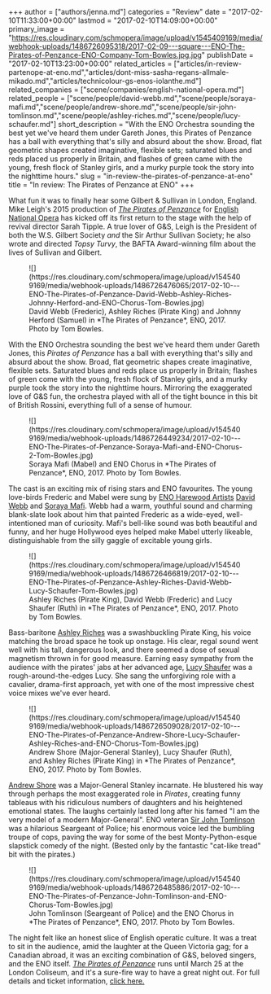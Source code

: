+++
author = ["authors/jenna.md"]
categories = "Review"
date = "2017-02-10T11:33:00+00:00"
lastmod = "2017-02-10T14:09:00+00:00"
primary_image = "https://res.cloudinary.com/schmopera/image/upload/v1545409169/media/webhook-uploads/1486726095318/2017-02-09---square---ENO-The-Pirates-of-Penzance-ENO-Company-Tom-Bowles.jpg.jpg"
publishDate = "2017-02-10T13:23:00+00:00"
related_articles = ["articles/in-review-partenope-at-eno.md","articles/dont-miss-sasha-regans-allmale-mikado.md","articles/technicolour-gs-enos-iolanthe.md"]
related_companies = ["scene/companies/english-national-opera.md"]
related_people = ["scene/people/david-webb.md","scene/people/soraya-mafi.md","scene/people/andrew-shore.md","scene/people/sir-john-tomlinson.md","scene/people/ashley-riches.md","scene/people/lucy-schaufer.md"]
short_description = "With the ENO Orchestra sounding the best yet we&#039;ve heard them under Gareth Jones, this Pirates of Penzance has a ball with everything that&#039;s silly and absurd about the show. Broad, flat geometric shapes created imaginative, flexible sets; saturated blues and reds placed us properly in Britain, and flashes of green came with the young, fresh flock of Stanley girls, and a murky purple took the story into the nighttime hours."
slug = "in-review-the-pirates-of-penzance-at-eno"
title = "In review: The Pirates of Penzance at ENO"
+++

What fun it was to finally hear some Gilbert & Sullivan in London, England. Mike Leigh's 2015 production of [*The Pirates of Penzance*](https://www.eno.org/whats-on/the-pirates-of-penzance/) for [English National Opera](/scene/companies/english-national-opera/) has kicked off its first return to the stage with the help of revival director Sarah Tipple. A true lover of G&S, Leigh is the President of both the W.S. Gilbert Society *and* the Sir Arthur Sullivan Society; he also wrote and directed *Topsy Turvy*, the BAFTA Award-winning film about the lives of Sullivan and Gilbert.

<figure data-type="image">
![](https://res.cloudinary.com/schmopera/image/upload/v1545409169/media/webhook-uploads/1486726476065/2017-02-10---ENO-The-Pirates-of-Penzance-David-Webb-Ashley-Riches-Johnny-Herford-and-ENO-Chorus-Tom-Bowles.jpg)
<figcaption>David Webb (Frederic), Ashley Riches (Pirate King) and Johnny Herford (Samuel) in *The Pirates of Penzance*, ENO, 2017. Photo by Tom Bowles.</figcaption>
</figure>

With the ENO Orchestra sounding the best we've heard them under Gareth Jones, this *Pirates of Penzance* has a ball with everything that's silly and absurd about the show. Broad, flat geometric shapes create imaginative, flexible sets. Saturated blues and reds place us properly in Britain; flashes of green come with the young, fresh flock of Stanley girls, and a murky purple took the story into the nighttime hours. Mirroring the exaggerated love of G&S fun, the orchestra played with all of the tight bounce in this bit of British Rossini, everything full of a sense of humour.

<figure data-type="image">
![](https://res.cloudinary.com/schmopera/image/upload/v1545409169/media/webhook-uploads/1486726449234/2017-02-10---ENO-The-Pirates-of-Penzance-Soraya-Mafi-and-ENO-Chorus-2-Tom-Bowles.jpg)
<figcaption>Soraya Mafi (Mabel) and ENO Chorus in *The Pirates of Penzance*, ENO, 2017. Photo by Tom Bowles.</figcaption>
</figure>

The cast is an exciting mix of rising stars and ENO favourites. The young love-birds Frederic and Mabel were sung by [ENO Harewood Artists](https://www.eno.org/about/professional-development/harewood-artists/) [David Webb](/scene/people/david-webb/) and [Soraya Mafi](/scene/people/soraya-mafi/). Webb had a warm, youthful sound and charming blank-slate look about him that painted Frederic as a wide-eyed, well-intentioned man of curiosity. Mafi's bell-like sound was both beautiful and funny, and her huge Hollywood eyes helped make Mabel utterly likeable, distinguishable from the silly gaggle of excitable young girls.

<figure data-type="image">
![](https://res.cloudinary.com/schmopera/image/upload/v1545409169/media/webhook-uploads/1486726466819/2017-02-10---ENO-The-Pirates-of-Penzance-Ashley-Riches-David-Webb-Lucy-Schaufer-Tom-Bowles.jpg)
<figcaption>Ashley Riches (Pirate King), David Webb (Frederic) and Lucy Shaufer (Ruth) in *The Pirates of Penzance*, ENO, 2017. Photo by Tom Bowles.</figcaption>
</figure>

Bass-baritone [Ashley Riches](/scene/people/ashley-riches/) was a swashbuckling Pirate King, his voice matching the broad space he took up onstage. His clear, regal sound went well with his tall, dangerous look, and there seemed a dose of sexual magnetism thrown in for good measure. Earning easy sympathy from the audience with the pirates' jabs at her advanced age, [Lucy Shaufer](/scene/people/lucy-schaufer/) was a rough-around-the-edges Lucy. She sang the unforgiving role with a cavalier, drama-first approach, yet with one of the most impressive chest voice mixes we've ever heard. 

<figure data-type="image">
![](https://res.cloudinary.com/schmopera/image/upload/v1545409169/media/webhook-uploads/1486726509028/2017-02-10---ENO-The-Pirates-of-Penzance-Andrew-Shore-Lucy-Schaufer-Ashley-Riches-and-ENO-Chorus-Tom-Bowles.jpg)
<figcaption>Andrew Shore (Major-General Stanley), Lucy Shaufer (Ruth), and Ashley Riches (Pirate King) in *The Pirates of Penzance*, ENO, 2017. Photo by Tom Bowles.</figcaption>
</figure>

[Andrew Shore](/scene/people/andrew-shore/) was a Major-General Stanley incarnate. He blustered his way through perhaps the most exaggerated role in *Pirates*, creating funny tableaus with his ridiculous numbers of daughters and his heightened emotional states. The laughs certainly lasted long after his famed "I am the very model of a modern Major-General". ENO veteran [Sir John Tomlinson](/scene/people/john-tomlinson/) was a hilarious Seargeant of Police; his enormous voice led the bumbling troupe of cops, paving the way for some of the best Monty-Python-esque slapstick comedy of the night. (Bested only by the fantastic "cat-like tread" bit with the pirates.)

<figure data-type="image">
![](https://res.cloudinary.com/schmopera/image/upload/v1545409169/media/webhook-uploads/1486726485886/2017-02-10---ENO-The-Pirates-of-Penzance-John-Tomlinson-and-ENO-Chorus-Tom-Bowles.jpg)
<figcaption>John Tomlinson (Seargeant of Police) and the ENO Chorus in *The Pirates of Penzance*, ENO, 2017. Photo by Tom Bowles.</figcaption>
</figure>

The night felt like an honest slice of English operatic culture. It was a treat to sit in the audience, amid the laughter at the Queen Victoria gag; for a Canadian abroad, it was an exciting combination of G&S, beloved singers, and the ENO itself. [*The Pirates of Penzance*](https://www.eno.org/whats-on/the-pirates-of-penzance/) runs until March 25 at the London Coliseum, and it's a sure-fire way to have a great night out. For full details and ticket information, [click here.](https://www.eno.org/whats-on/the-pirates-of-penzance/)
